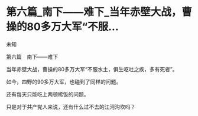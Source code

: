 # 第六篇_南下——难下_当年赤壁大战，曹操的80多万大军“不服...

未知

第六篇　南下——难下

当年赤壁大战，曹操的80多万大军“不服水土，俱生呕吐之疾，多有死者”。

如今，四野的90多万大军，也碰到了同样的问题。

还有每天只能吃上两顿稀饭的问题。

只是对于共产党人来说，还有什么过不去的江河沟坎吗？